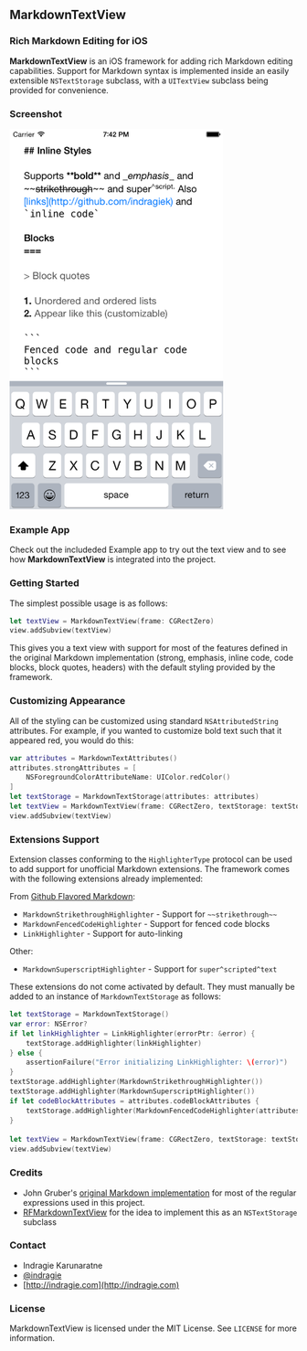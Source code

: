 ## MarkdownTextView
### Rich Markdown Editing for iOS

**MarkdownTextView** is an iOS framework for adding rich Markdown editing capabilities. Support for Markdown syntax is implemented inside an easily extensible `NSTextStorage` subclass, with a `UITextView` subclass being provided for convenience.

### Screenshot

<img src='screenshot.png' width='374px'>

### Example App

Check out the includeded Example app to try out the text view and to see how **MarkdownTextView** is integrated into the project.

### Getting Started

The simplest possible usage is as follows:

```swift
let textView = MarkdownTextView(frame: CGRectZero)
view.addSubview(textView)
```

This gives you a text view with support for most of the features defined in the original Markdown implementation (strong, emphasis, inline code, code blocks, block quotes, headers) with the default styling provided by the framework.


### Customizing Appearance

All of the styling can be customized using standard `NSAttributedString` attributes. For example, if you wanted to customize bold text such that it appeared red, you would do this:

```swift
var attributes = MarkdownTextAttributes()
attributes.strongAttributes = [
	NSForegroundColorAttributeName: UIColor.redColor()
]
let textStorage = MarkdownTextStorage(attributes: attributes)
let textView = MarkdownTextView(frame: CGRectZero, textStorage: textStorage)
view.addSubview(textView)
```

### Extensions Support

Extension classes conforming to the `HighlighterType` protocol can be used to add support for unofficial Markdown extensions. The framework comes with the following extensions already implemented:

From [Github Flavored Markdown](https://help.github.com/articles/github-flavored-markdown/):

* `MarkdownStrikethroughHighlighter` - Support for `~~strikethrough~~`
* `MarkdownFencedCodeHighlighter` - Support for fenced code blocks
* `LinkHighlighter` - Support for auto-linking

Other:

* `MarkdownSuperscriptHighlighter` - Support for `super^scripted^text`

These extensions do not come activated by default. They must manually be added to an instance of `MarkdownTextStorage` as follows:

```swift
let textStorage = MarkdownTextStorage()
var error: NSError?
if let linkHighlighter = LinkHighlighter(errorPtr: &error) {
    textStorage.addHighlighter(linkHighlighter)
} else {
    assertionFailure("Error initializing LinkHighlighter: \(error)")
}
textStorage.addHighlighter(MarkdownStrikethroughHighlighter())
textStorage.addHighlighter(MarkdownSuperscriptHighlighter())
if let codeBlockAttributes = attributes.codeBlockAttributes {
    textStorage.addHighlighter(MarkdownFencedCodeHighlighter(attributes: codeBlockAttributes))
}

let textView = MarkdownTextView(frame: CGRectZero, textStorage: textStorage)
view.addSubview(textView)
```

### Credits

* John Gruber's [original Markdown implementation](http://daringfireball.net/projects/markdown/) for most of the regular expressions used in this project.
* [RFMarkdownTextView](https://github.com/ruddfawcett/RFMarkdownTextView) for the idea to implement this as an `NSTextStorage` subclass

### Contact

* Indragie Karunaratne
* [@indragie](http://twitter.com/indragie)
* [http://indragie.com](http://indragie.com)

### License

MarkdownTextView is licensed under the MIT License. See `LICENSE` for more information.
